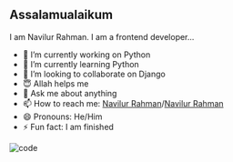 ## Assalamualaikum

I am Navilur Rahman. I am a frontend developer...


- 🔭 I’m currently working on Python 
- 🌱 I’m currently learning Python
- 👯 I’m looking to collaborate on Django
- 😇 Allah helps me
- 💬 Ask me about anything
- 📫 How to reach me: [Navilur Rahman](https://www.facebook.com/navilur.rahman)/[Navilur Rahman](https://www.linkedin.com/in/navilur-rahman-360985175/)
- 😄 Pronouns: He/Him
- ⚡ Fun fact: I am finished

![code](https://user-images.githubusercontent.com/56089501/127771265-362ee13b-2e9d-4d0b-b558-d81eb08517ac.gif)
